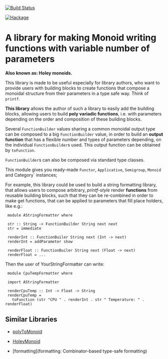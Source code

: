 [![Build Status](https://travis-ci.org/sheyll/function-builder.svg?branch=master)](https://travis-ci.org/sheyll/function-builder)

[![Hackage](https://img.shields.io/hackage/v/function-builder.svg?style=flat)](http://hackage.haskell.org/package/function-builder)

# A library for making Monoid writing functions with variable number of parameters

**Also known as: Holey monoids.**

This library is made to be useful especially for library authors, who want to provide users
with building blocks to create functions that compose a monoidal structure
from their parameters in a type safe way. Think of `printf`.

**This library** allows the author of such a library to easily add the
building blocks, allowing users to build **poly variadic functions**, i.e. with parameters
depending on the order and composition of these building blocks.

Several `FunctionBuilder` values sharing a common monoidal output type can be composed
to a big `FunctionBuilder` value, in order to build an **output function** that
has a flexible number and types of parameters depending, on the individual
`FunctionBuilder`s used. This output function can be obtained by `toFunction`.

`FunctionBuilder`s can also be composed via standard type classes.

This module gives you ready-made `Functor`, `Applicative`, `Semigroup`, `Monoid` and Category` instances;

For example, this library could be used to build a string formatting
library, that allows users to compose arbitrary, _printf-style_ render **functions**
from reusable building blocks, such that they can be re-combined in order to make
get functions, that can be applied to parameters that fill place holders, like e.g.:

     module AStringFormatter where

     str :: String -> FunctionBuilder String next next
     str = immediate

     renderInt :: FunctionBuiler String next (Int -> next)
     renderInt = addParameter show

     renderFloat :: FunctionBuiler String next (Float -> next)
     renderFloat = ...

Then the user of YourStringFormatter can write:

     module CpuTempFormatter where

     import AStringFormatter

     renderCpuTemp :: Int -> Float -> String
     renderCpuTemp =
       toFunction (str "CPU " . renderInt . str " Temperature: " . renderFloat)

## Similar Libraries

* [polyToMonoid](http://hackage.haskell.org/package/polyToMonoid)

* [HoleyMonoid](http://hackage.haskell.org/package/HoleyMonoid)

* [formatting](formatting: Combinator-based type-safe formatting)
